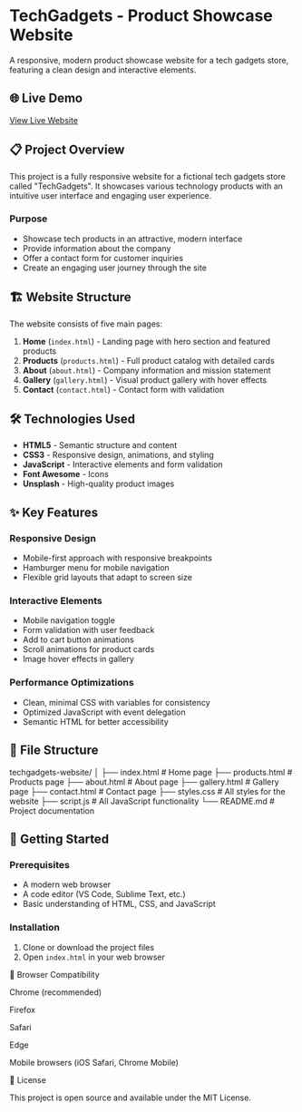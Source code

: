 # TechGadgets - Product Showcase Website

A responsive, modern product showcase website for a tech gadgets store, featuring a clean design and interactive elements.

## 🌐 Live Demo

[View Live Website](https://sunday-techhub.vercel.app/)

## 📋 Project Overview

This project is a fully responsive website for a fictional tech gadgets store called "TechGadgets". It showcases various technology products with an intuitive user interface and engaging user experience.

### Purpose

- Showcase tech products in an attractive, modern interface
- Provide information about the company
- Offer a contact form for customer inquiries
- Create an engaging user journey through the site

## 🏗️ Website Structure

The website consists of five main pages:

1. **Home** (`index.html`) - Landing page with hero section and featured products
2. **Products** (`products.html`) - Full product catalog with detailed cards
3. **About** (`about.html`) - Company information and mission statement
4. **Gallery** (`gallery.html`) - Visual product gallery with hover effects
5. **Contact** (`contact.html`) - Contact form with validation

## 🛠️ Technologies Used

- **HTML5** - Semantic structure and content
- **CSS3** - Responsive design, animations, and styling
- **JavaScript** - Interactive elements and form validation
- **Font Awesome** - Icons
- **Unsplash** - High-quality product images

## ✨ Key Features

### Responsive Design

- Mobile-first approach with responsive breakpoints
- Hamburger menu for mobile navigation
- Flexible grid layouts that adapt to screen size

### Interactive Elements

- Mobile navigation toggle
- Form validation with user feedback
- Add to cart button animations
- Scroll animations for product cards
- Image hover effects in gallery

### Performance Optimizations

- Clean, minimal CSS with variables for consistency
- Optimized JavaScript with event delegation
- Semantic HTML for better accessibility

## 📁 File Structure

techgadgets-website/
│
├── index.html # Home page
├── products.html # Products page
├── about.html # About page
├── gallery.html # Gallery page
├── contact.html # Contact page
├── styles.css # All styles for the website
├── script.js # All JavaScript functionality
└── README.md # Project documentation

## 🚀 Getting Started

### Prerequisites

- A modern web browser
- A code editor (VS Code, Sublime Text, etc.)
- Basic understanding of HTML, CSS, and JavaScript

### Installation

1.  Clone or download the project files
2.  Open `index.html` in your web browser

📱 Browser Compatibility

Chrome (recommended)

Firefox

Safari

Edge

Mobile browsers (iOS Safari, Chrome Mobile)

📝 License

This project is open source and available under the MIT License.
